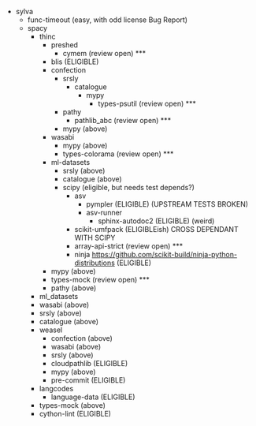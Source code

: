 - sylva
  - func-timeout (easy, with odd license Bug Report)
  - spacy
    - thinc
      - preshed
        - cymem (review open) ***
      - blis (ELIGIBLE)
      - confection
        - srsly
          - catalogue
            - mypy
              - types-psutil (review open) ***
        - pathy
          - pathlib_abc (review open) ***
        - mypy (above)
      - wasabi
        - mypy (above)
        - types-colorama (review open) ***
      - ml-datasets
        - srsly (above)
        - catalogue (above)
        - scipy (eligible, but needs test depends?)
          - asv
            - pympler (ELIGIBLE) (UPSTREAM TESTS BROKEN)
            - asv-runner
              - sphinx-autodoc2 (ELIGIBLE) (weird)
          - scikit-umfpack (ELIGIBLEish) CROSS DEPENDANT WITH SCIPY
          - array-api-strict (review open) ***
          - ninja https://github.com/scikit-build/ninja-python-distributions (ELIGIBLE)
      - mypy (above)
      - types-mock (review open) ***
      - pathy (above)
    - ml_datasets
    - wasabi (above)
    - srsly (above)
    - catalogue (above)
    - weasel
      - confection (above)
      - wasabi (above)
      - srsly (above)
      - cloudpathlib (ELIGIBLE)
      - mypy (above)
      - pre-commit (ELIGIBLE)
    - langcodes
      - language-data (ELIGIBLE)
    - types-mock (above)
    - cython-lint (ELIGIBLE)
